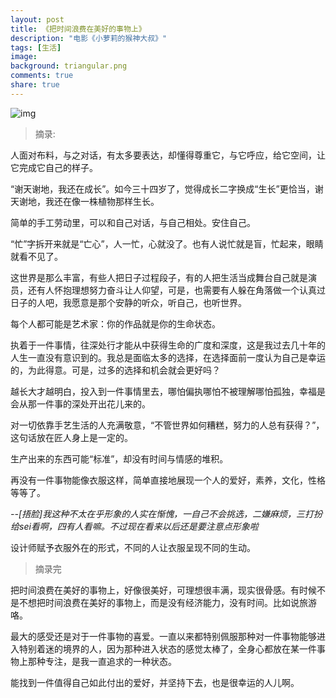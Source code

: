 ```yaml
---
layout: post
title: 《把时间浪费在美好的事物上》
description: "电影《小萝莉的猴神大叔》"
tags: [生活]
image:
background: triangular.png
comments: true
share: true
---
```


![img](http://img10.360buyimg.com/n0/jfs/t451/48/208416654/1790694/b6301d57/5456ffdaNaf2111a5.jpg)

<!-- more -->

> 摘录:

人面对布料，与之对话，有太多要表达，却懂得尊重它，与它呼应，给它空间，让它完成它自己的样子。

“谢天谢地，我还在成长”。如今三十四岁了，觉得成长二字换成“生长”更恰当，谢天谢地，我还在像一株植物那样生长。

简单的手工劳动里，可以和自己对话，与自己相处。安住自己。

“忙”字拆开来就是“亡心”，人一忙，心就没了。也有人说忙就是盲，忙起来，眼睛就看不见了。

这世界是那么丰富，有些人把日子过程段子，有的人把生活当成舞台自己就是演员，还有人怀抱理想努力奋斗让人仰望，可是，也需要有人躲在角落做一个认真过日子的人吧，我愿意是那个安静的听众，听自己，也听世界。

每个人都可能是艺术家：你的作品就是你的生命状态。

执着于一件事情，往深处行才能从中获得生命的广度和深度，这是我过去几十年的人生一直没有意识到的。我总是面临太多的选择，在选择面前一度认为自己是幸运的，为此得意。可是，过多的选择和机会就会更好吗？

越长大才越明白，投入到一件事情里去，哪怕偏执哪怕不被理解哪怕孤独，幸福是会从那一件事的深处开出花儿来的。

对一切依靠手艺生活的人充满敬意，“不管世界如何糟糕，努力的人总有获得？”，这句话放在匠人身上是一定的。

生产出来的东西可能“标准”，却没有时间与情感的堆积。

再没有一件事物能像衣服这样，简单直接地展现一个人的爱好，素养，文化，性格等等了。

*--[捂脸]我这种不太在乎形象的人实在惭愧，一自己不会挑选，二嫌麻烦，三打扮给sei看啊，四有人看嘛。不过现在看来以后还是要注意点形象啦*

设计师赋予衣服外在的形式，不同的人让衣服呈现不同的生动。

> 摘录完

把时间浪费在美好的事物上，好像很美好，可理想很丰满，现实很骨感。有时候不是不想把时间浪费在美好的事物上，而是没有经济能力，没有时间。比如说旅游咯。

最大的感受还是对于一件事物的喜爱。一直以来都特别佩服那种对一件事物能够进入特别着迷的境界的人，因为那种进入状态的感觉太棒了，全身心都放在某一件事物上那种专注，是我一直追求的一种状态。

能找到一件值得自己如此付出的爱好，并坚持下去，也是很幸运的人儿啊。